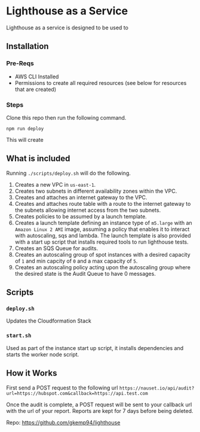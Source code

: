 # Lighthouse as a Service

Lighthouse as a service is designed to be used to

## Installation
### Pre-Reqs
- AWS CLI Installed
- Permissions to create all required resources (see below for resources that are created)


### Steps
Clone this repo then run the following command. 
```
npm run deploy
```

This will create 

## What is included
Running `./scripts/deploy.sh` will do the following. 

1. Creates a new VPC in `us-east-1`.
2. Creates two subnets in different availability zones within the VPC.
3. Creates and attaches an internet gateway to the VPC.
4. Creates and attaches route table with a route to the internet gateway to the subnets allowing internet access from the two subnets.
5. Creates policies to be assumed by a launch template.
6. Creates a launch template defining an instance type of `m5.large` with an `Amazon Linux 2 AMI` image, assuming a policy that enables it to interact with autoscaling, sqs and lambda. The launch template is also provided with a start up script that installs required tools to run lighthouse tests. 
7. Creates an SQS Queue for audits.
8. Creates an autoscaling group of spot instances with a desired capacity of `1` and min capcity of `0` and a max capacity of `5`. 
9. Creates an autoscaling policy acting upon the autoscaling group where the desired state is the Audit Queue to have 0 messages.

## Scripts
### `deploy.sh`
Updates the Cloudformation Stack

### `start.sh`
Used as part of the instance start up script, it installs dependencies and starts the worker node script.


## How it Works
First send a POST request to the following url
`https://nauset.io/api/audit?url=https://hubspot.com&callback=https://api.test.com`

Once the audit is complete, a POST request will be sent to your callback url with the url of your report. Reports are kept for 7 days before being deleted. 



Repo: https://github.com/gkemp94/lighthouse